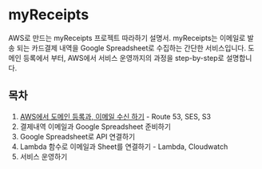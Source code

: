 # myReceipts 
AWS로 만드는 myReceipts 프로젝트 따라하기 설명서. 
myReceipts는 이메일로 발송 되는 카드결제 내역을 Google Spreadsheet로 수집하는 간단한 서비스입니다. 도메인 등록에서 부터, AWS에서 서비스 운영까지의 과정을 step-by-step로 설명합니다.

## 목차
1. <a href="https://github.com/0kim/myReceipts/blob/master/ch1.md" target="_blank">AWS에서 도메인 등록과, 이메일 수신 하기</a> - Route 53, SES, S3
2. 결제내역 이메일과 Google Spreadsheet 준비하기
3. Google Spreadsheet로 API 연결하기
4. Lambda 함수로 이메일과 Sheet를 연결하기 - Lambda, Cloudwatch
5. 서비스 운영하기 
